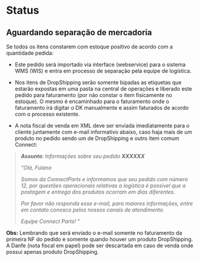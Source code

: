 # Status


## Aguardando separação de mercadoria


Se todos os itens constarem com estoque positivo de acordo com a quantidade pedida:

* Este pedido será importado via interface (webservice) para o sistema WMS (WIS) e entra em processo de separação pela equipe de logística.

* Nos itens de DropShipping serão somente bipadas as etiquetas que estarão expostas em uma pasta na central de operações e liberado este pedido para faturamento (por não constar o item fisicamente no estoque). O mesmo é encaminhado para o faturamento onde o faturamento irá digitar o DK manualmente e assim faturados de acordo com o processo existente. 

* A nota fiscal de venda em XML deve ser enviada imediatamente para o cliente juntamente com e-mail informativo abaixo, caso haja mais de um produto no pedido sendo um de DropShipping e outro item comum Connect:
> _**Assunto**: Informações sobre seu pedido **XXXXXX**_
>
>_“Olá, Fulano_
>
>_Somos da ConnectParts e informamos que seu pedido com número 12, por questões operacionais relativas a logística é possível que a postagem e entrega dos produtos ocorram em dias diferentes._
>
>_Por favor não responda esse e-mail, para maiores informações, entre em contato conosco pelos nossos canais de atendimento._
>
>_Equipe Connect Parts! ”_

**Obs:** Lembrando que será enviado o e-mail somente no faturamento da primeira NF do pedido e somente quando houver um produto DropShipping. A Danfe (nota fiscal em papel) pode ser descartada em caso de venda onde possui apenas produto DropShipping.



